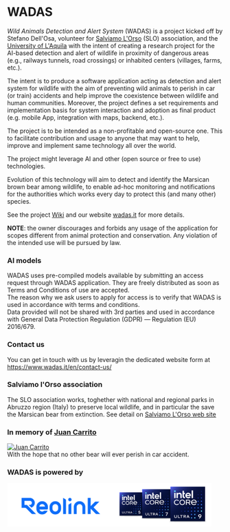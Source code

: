 # WADAS
*Wild Animals Detection and Alert System* (WADAS) is a project kicked off by Stefano Dell'Osa, volunteer for [Salviamo L'Orso](https://www.salviamolorso.it/en/) (SLO) association, and the [University of L'Aquila](https://www.univaq.it/) with the intent of creating a research project for the AI-based detection and alert of wildlife in proximity of dangerous areas (e.g., railways tunnels, road crossings) or inhabited centers (villages, farms, etc.).

The intent is to produce a software application acting as detection and alert system for wildlife with the aim of preventing wild animals to perish in car (or train) accidents and help improve the coexistence between wildlife and human communities. Moreover, the project defines a set requirements and implementation basis for system interaction and adoption as final product (e.g. mobile App, integration with maps, backend, etc.).

The project is to be intended as a non-profitable and open-source one. This to facilitate contribution and usage to anyone that may want to help, improve and implement same technology all over the world.

The project might leverage AI and other (open source or free to use) technologies.

Evolution of this technology will aim to detect and identify the Marsican brown bear among wildlife, to enable ad-hoc monitoring and notifications for the authorities which works every day to protect this (and many other) species.

See the project [Wiki](https://github.com/stefanodellosa-personal/WADAS/wiki) and our website [wadas.it](https://www.wadas.it/en/home-en/) for more details.

**NOTE**: the owner discourages and forbids any usage of the application for scopes different from animal protection and conservation. Any violation of the intended use will be pursued by law.

### AI models
WADAS uses pre-compiled models available by submitting an access request through WADAS application. They are freely distributed as soon as Terms and Conditions of use are accepted.<br/>
The reason why we ask users to apply for access is to verify that WADAS is used in accordance with terms and conditions. <br/>Data provided will not be shared with 3rd parties and used in accordance with General Data Protection Regulation (GDPR) — Regulation (EU) 2016/679.

### Contact us
You can get in touch with us by leveragin the dedicated website form at https://www.wadas.it/en/contact-us/

### Salviamo l'Orso association
The SLO association works, toghether with national and regional parks in Abruzzo region (Italy) to preserve local wildlife, and in particular the save the Marsican bear from extinction. See detail on [Salviamo L'Orso web site](https://www.salviamolorso.it/en/)

### In memory of [Juan Carrito](https://www.parcoabruzzo.it/pagina.php?id=130)<br/>
[![Juan Carrito](https://www.parcoabruzzo.it/fotoGallery/49995_4_PNALM.jpeg)](https://www.parcoabruzzo.it/pagina.php?id=130)
<br/>With the hope that no other bear will ever perish in car accident.

### WADAS is powered by <br/>
<a href="https://reolink.com/"><img src="https://github.com/stefanodellosa-personal/WADAS/blob/main/powered_by/reolink_logo.png" height="100"></a><a href="https://www.intel.com/content/www/us/en/products/details/processors/core-ultra.html"><img src="https://github.com/stefanodellosa-personal/WADAS/blob/main/powered_by/core-ultra-processor-family-badges-5-7-9-right.png" height="100"></a>
